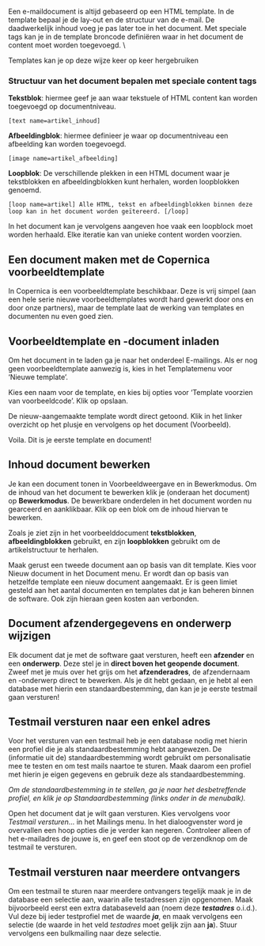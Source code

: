 Een e-maildocument is altijd gebaseerd op een HTML template. In de
template bepaal je de lay-out en de structuur van de e-mail. De
daadwerkelijk inhoud voeg je pas later toe in het document. Met speciale
tags kan je in de template broncode definiëren waar in het document de
content moet worden toegevoegd. \

Templates kan je op deze wijze keer op keer hergebruiken

### Structuur van het document bepalen met speciale content tags

**Tekstblok**: hiermee geef je aan waar tekstuele of HTML content kan
worden toegevoegd op documentniveau.

`[text name=artikel_inhoud]`

**Afbeeldingblok**: hiermee definieer je waar op documentniveau een
afbeelding kan worden toegevoegd.

`[image name=artikel_afbeelding]`

**Loopblok**: De verschillende plekken in een HTML document waar je
tekstblokken en afbeeldingblokken kunt herhalen, worden loopblokken
genoemd.

`[loop name=artikel] Alle HTML, tekst en afbeeldingblokken binnen deze loop kan in het document worden geïtereerd. [/loop]`

In het document kan je vervolgens aangeven hoe vaak een loopblock moet
worden herhaald. Elke iteratie kan van unieke content worden voorzien.

Een document maken met de Copernica voorbeeldtemplate
-----------------------------------------------------

In Copernica is een voorbeeldtemplate beschikbaar. Deze is vrij simpel
(aan een hele serie nieuwe voorbeeldtemplates wordt hard gewerkt door
ons en door onze partners), maar de template laat de werking van
templates en documenten nu even goed zien.

Voorbeeldtemplate en -document inladen
--------------------------------------

Om het document in te laden ga je naar het onderdeel E-mailings. Als er
nog geen voorbeeldtemplate aanwezig is, kies in het Templatemenu voor
‘Nieuwe template’.

Kies een naam voor de template, en kies bij opties voor ‘Template
voorzien van voorbeeldcode’. Klik op opslaan.

De nieuw-aangemaakte template wordt direct getoond. Klik in het linker
overzicht op het plusje en vervolgens op het document (Voorbeeld).

Voila. Dit is je eerste template en document!

Inhoud document bewerken
------------------------

Je kan een document tonen in Voorbeeldweergave en in Bewerkmodus. Om de
inhoud van het document te bewerken klik je (onderaan het document) op
**Bewerkmodus**. De bewerkbare onderdelen in het document worden nu
gearceerd en aanklikbaar. Klik op een blok om de inhoud hiervan te
bewerken.

Zoals je ziet zijn in het voorbeelddocument **tekstblokken**,
**afbeeldingblokken** gebruikt, en zijn **loopblokken** gebruikt om de
artikelstructuur te herhalen.

Maak gerust een tweede document aan op basis van dit template. Kies voor
Nieuw document in het Document menu. Er wordt dan op basis van hetzelfde
template een nieuw document aangemaakt. Er is geen limiet gesteld aan
het aantal documenten en templates dat je kan beheren binnen de
software. Ook zijn hieraan geen kosten aan verbonden.

Document afzendergegevens en onderwerp wijzigen
-----------------------------------------------

Elk document dat je met de software gaat versturen, heeft een
**afzender** en een **onderwerp**. Deze stel je in **direct boven het
geopende document**. Zweef met je muis over het grijs om het
**afzenderadres**, de afzendernaam en -onderwerp direct te bewerken. Als
je dit hebt gedaan, en je hebt al een database met hierin een
standaardbestemming, dan kan je je eerste testmail gaan versturen!

Testmail versturen naar een enkel adres
---------------------------------------

Voor het versturen van een testmail heb je een database nodig met hierin
een profiel die je als standaardbestemming hebt aangewezen. De
(informatie uit de) standaardbestemming wordt gebruikt om personalisatie
mee te testen en om test mails naartoe te sturen. Maak daarom een
profiel met hierin je eigen gegevens en gebruik deze als
standaardbestemming.

*Om de standaardbestemming in te stellen, ga je naar het desbetreffende
profiel, en klik je op Standaardbestemming (links onder in de
menubalk).*

Open het document dat je wilt gaan versturen. Kies vervolgens voor
*Testmail versturen…* in het Mailings menu. In het dialoogvenster word
je overvallen een hoop opties die je verder kan negeren. Controleer
alleen of het e-mailadres de jouwe is, en geef een stoot op de
verzendknop om de testmail te versturen.

Testmail versturen naar meerdere ontvangers
-------------------------------------------

Om een testmail te sturen naar meerdere ontvangers tegelijk maak je in
de database een selectie aan, waarin alle testadressen zijn opgenomen.
Maak bijvoorbeeld eerst een extra databaseveld aan (noem deze
***testadres*** o.i.d.). Vul deze bij ieder testprofiel met de waarde
***ja***, en maak vervolgens een selectie (de waarde in het veld
*testadres* moet gelijk zijn aan **ja**). Stuur vervolgens een
bulkmailing naar deze selectie.
